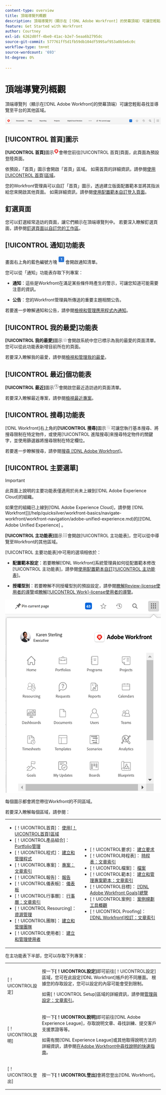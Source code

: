```yaml
---
content-type: overview
title: 頂端導覽列概觀
description: 頂端導覽列（顯示在 [!DNL Adobe Workfront] 的熒幕頂端）可讓您輕鬆尋找並導覽至平台的其他區域。
feature: Get Started with Workfront
author: Courtney
exl-id: 6262d0ff-4be0-41ac-b2e7-5eaa6b2795dc
source-git-commit: 577761ff5d1fb59db104df5995af953a0b5e6c0c
workflow-type: tm+mt
source-wordcount: '693'
ht-degree: 0%

---
```


# 頂端導覽列概觀

<!--Audited: 01/2024-->

頂端導覽列（顯示在[!DNL Adobe Workfront]的熒幕頂端）可讓您輕鬆尋找並導覽至平台的其他區域。

![頂端導覽列](assets/global-navigation-bar.png)

## [!UICONTROL 首頁]圖示

**[!UICONTROL 首頁]**&#x200B;圖示![](assets/home-icon.png)會帶您前往[!UICONTROL 首頁]頁面，此頁面為預設登陸頁面。

依預設，「首頁」圖示會開啟「首頁」區域。 如需首頁的詳細資訊，請參閱[使用[!UICONTROL 首頁]區域](../../workfront-basics/using-home/using-the-home-area/use-the-home-area.md)。

您的Workfront管理員可以自訂「首頁」圖示，透過建立版面配置範本並將其指派給您來開啟其他頁面。 如需詳細資訊，請參閱[使用配置範本自訂登入頁面](/help/quicksilver/administration-and-setup/customize-workfront/use-layout-templates/customize-landing-page.md)。

## 釘選頁面

您可以釘選經常造訪的頁面，讓它們顯示在頂端導覽列中。 若要深入瞭解釘選頁面，請參閱[釘選頁面以自訂您的工作區](../../workfront-basics/the-new-workfront-experience/pin-pages.md)。

<!--
## [!UICONTROL Help] menu

The **[!UICONTROL Help]** menu allows you to search for help with a specific task, find more information on using [!DNL Workfront], view content related to the page you are currently on, or submit feedback about your experience.

To learn more about the Help menu, see [Access [!DNL Adobe Workfront] help](../../workfront-basics/navigate-workfront/workfront-navigation/access-workfront-help.md).
-->

## [!UICONTROL 通知]功能表

畫面右上角的藍色編號方塊![](assets/notifications-icon.png)會開啟通知清單。

您可以從「通知」功能表存取下列專案：

* **通知**：這些是Workfront在滿足某些條件時產生的警示，可讓您知道可能需要注意的資訊。

* **公告**：您的Workfront管理員所傳送的重要主題相關公告。

若要進一步瞭解通知和公告，請參閱[檢視和管理應用程式內通知](../../workfront-basics/using-notifications/view-and-manage-in-app-notifications.md)。

## [!UICONTROL 我的最愛]功能表

**[!UICONTROL 我的最愛]**&#x200B;圖示![我的最愛](assets/favorites-icon-62x55.png)會開啟系統中您已標示為我的最愛的頁面清單。 您可以從此功能表新增目前所在的頁面。

若要深入瞭解我的最愛，請參閱[檢視和管理我的最愛](../../workfront-basics/navigate-workfront/recent-and-favorites/view-and-manage-favorites.md)。

## [!UICONTROL 最近]個功能表

**[!UICONTROL 最近]**&#x200B;圖示![[!UICONTROL 最近]](assets/recents-icon-40x43.png)會開啟您最近造訪過的頁面清單。

若要深入瞭解最近專案，請參閱[檢視最近專案](../../workfront-basics/navigate-workfront/recent-and-favorites/view-recent-items.md)。

## [!UICONTROL 搜尋]功能表

[!DNL Workfront]右上角的&#x200B;**[!UICONTROL 搜尋]**&#x200B;圖示![](assets/search-icon.png)可讓您執行基本搜尋、將搜尋限制在特定物件，或使用[!UICONTROL 進階搜尋]來搜尋特定物件的關鍵字，並使用篩選器將搜尋限制在特定欄位。

若要進一步瞭解搜尋，請參閱[搜尋 [!DNL Adobe Workfront]](../../workfront-basics/navigate-workfront/search/search-workfront.md)。

## [!UICONTROL 主要選單]

>[!IMPORTANT]
>
>此頁面上說明的主要功能表僅適用於尚未上線到[!DNL Adobe Experience Cloud]的組織。
>
> 如果您的組織已上線到[!DNL Adobe Experience Cloud]，請參閱 [!DNL Workfront]](/help/quicksilver/workfront-basics/navigate-workfront/workfront-navigation/adobe-unified-experience.md)的[[!DNL Adobe Unified Experience] 。

**[!UICONTROL 主功能表]**&#x200B;圖示![主功能表](assets/main-menu-icon.png)會開啟[!UICONTROL 主功能表]，您可以從中導覽至Workfront的其他區域。

[!UICONTROL 主要功能表]中可用的選項相依於：

* **配置範本設定**：若要瞭解[!DNL Workfront]系統管理員如何從配置範本修改[!UICONTROL 主功能表]，請參閱[使用配置範本自訂[!UICONTROL 主功能表]](../../administration-and-setup/customize-workfront/use-layout-templates/customize-main-menu.md)。

* **授權型別**：若要瞭解不同授權型別的預設設定，請參閱[瞭解Review-license使用者的導覽](../../workfront-basics/navigate-workfront/workfront-navigation/reviewer-global-navigation-bar.md)或[瞭解[!UICONTROL Work]-license使用者的導覽](../../workfront-basics/navigate-workfront/workfront-navigation/worker-global-navigation-bar.md)。

![主要功能表選項](assets/main-menu-options-350x481.png)

每個圖示都會將您帶往Workfront的不同區域。

若要深入瞭解每個區域，請參閱：

<!--
<p data-mc-conditions="QuicksilverOrClassic.Draft mode">(NOTE: Update screenshot and add icons for new products/features.)</p>
-->

<table style="table-layout:auto"> 
 <col> 
 <col> 
 <tbody> 
  <tr> 
   <td> 
    <ul> 
     <li>[！UICONTROL首頁]： <a href="../../workfront-basics/using-home/using-the-home-area/use-the-home-area.md" class="MCXref xref">使用[！UICONTROL首頁]區域</a></li> 
     <li>[！UICONTROL產品組合]： <a href="../../manage-work/portfolios/portfolio-management-overview.md" class="MCXref xref">Portfolio管理</a></li> 
     <li>[！UICONTROL程式]： <a href="../../manage-work/portfolios/create-and-manage-programs/create-and-manage-programs.md" class="MCXref xref">建立和管理程式</a></li> 
     <li>[！UICONTROL專案]： <a href="../../manage-work/projects/projects-overview.md" class="MCXref xref">專案：文章索引</a></li> 
     <li>[！UICONTROL報告]： <a href="../../reports-and-dashboards/reports/reports-overview.md" class="MCXref xref">報告</a></li> 
     <li>[！UICONTROL儀表板]： <a href="../../reports-and-dashboards/dashboards/dashboards-overview.md" class="MCXref xref">儀表板</a></li> 
     <li>[！UICONTROL行事曆]： <a href="../../reports-and-dashboards/reports/calendars/calendars.md" class="MCXref xref">行事曆：文章索引</a></li> 
     <li>[！UICONTROL Resourcing]： <a href="../../resource-mgmt/resource-mgmt-overview/resource-management-overview.md" class="MCXref xref">資源管理</a></li> 
     <li>[！UICONTROL團隊]： <a href="../../people-teams-and-groups/create-and-manage-teams/create-and-mange-teams.md" class="MCXref xref">建立和管理團隊</a></li> 
     <li>[！UICONTROL使用者]： <a href="../../administration-and-setup/add-users/create-and-manage-users/create-and-manage-users.md" class="MCXref xref">建立和管理使用者</a></li> 
    </ul> </td> 
   <td> 
    <ul> 
     <li>[！UICONTROL要求]： <a href="../../manage-work/requests/create-requests/create-requests.md" class="MCXref xref">建立要求</a></li> 
     <li>[！UICONTROL時程表]： <a href="../../timesheets/timesheets-all.md" class="MCXref xref">時程表：文章索引</a></li> 
     <li>[！UICONTROL檔案]： <a href="../../documents/documents-overview.md" class="MCXref xref">檔案</a></li> 
     <li>[！UICONTROL範本]： <a href="../../manage-work/projects/create-and-manage-templates/create-manage-templates.md" class="MCXref xref">建立和管理專案範本：文章索引</a></li> 
     <li>[！UICONTROL目標]： <a href="../../workfront-goals/goal-management/wf-goals-overview.md" class="MCXref xref">[!DNL Adobe Workfront Goals]總覽</a></li> 
     <li>[！UICONTROL案例]： <a href="../../scenario-planner/scenario-planner-overview.md" class="MCXref xref">案例規劃工具概觀</a></li> 
     <li>[！UICONTROL Proofing]： <a href="../../workfront-proof/workfront-proof.md" class="MCXref xref">[!DNL Workfront]校訂：文章索引</a></li> 
    </ul> </td> 
  </tr> 
 </tbody> 
</table>

在主功能表下半部，您可以存取下列專案：

<table style="table-layout:auto"> 
 <col> 
 <col> 
 <tbody> 
  <tr> 
   <td> <p class="bold">[！UICONTROL設定]</p> </td> 
   <td> <p>按一下<b>[！UICONTROL設定]</b>即可前往[！UICONTROL設定]區域，您可在此設定[!DNL Workfront]帳戶的不同層面。 根據您的存取設定，您可以設定的內容可能會受到限制。</p> <p>如需[！UICONTROL Setup]區域的詳細資訊，請參閱<a href="../../administration-and-setup/administration-and-setup.md" class="MCXref xref">管理與設定：文章索引</a>。</p> </td> 
  </tr> 
  <tr> 
   <td> <p class="bold">[！UICONTROL說明]</p> </td> 
   <td> <p>按一下<b>[！UICONTROL說明]</b>即可前往[!DNL Adobe Experience League]，存取說明文章、尋找訓練、提交客戶支援票證等等。</p> <p>如需有關[!DNL Experience League]或其他取得說明方法的詳細資訊，請參閱<a href="../../workfront-basics/tips-tricks-and-troubleshooting/guide-for-help-in-workfront.md" class="MCXref xref">在Adobe Workfront中尋找說明的快速指南</a>。</p> </td> 
  </tr>

<tr> 
   <td> <p class="bold">[！UICONTROL登出]</p> </td> 
   <td>按一下<b>[！UICONTROL登出]</b>會將您登出[!DNL Workfront]。</td> 
  </tr> 
 </tbody> 
</table>

